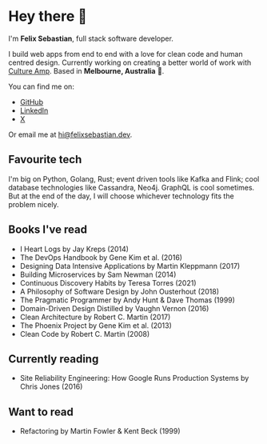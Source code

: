 # Hey there 👋

I'm **Felix Sebastian**, full stack software developer.

I build web apps from end to end with a love for clean code and human centred design. Currently working on creating a better world of work with [Culture Amp](https://www.cultureamp.com/). Based in **Melbourne, Australia** 🐨.

You can find me on:
- [GitHub](https://github.com/felixsebastian)
- [LinkedIn](https://www.linkedin.com/in/felixs256)
- [X](https://twitter.com/felixs256)

Or email me at [hi@felixsebastian.dev](mailto:hi@felixsebastian.dev).

## Favourite tech

I'm big on Python, Golang, Rust; event driven tools like Kafka and Flink; cool database technologies like Cassandra, Neo4j. GraphQL is cool sometimes. But at the end of the day, I will choose whichever technology fits the problem nicely.

## Books I've read
- I Heart Logs by Jay Kreps (2014)
- The DevOps Handbook by Gene Kim et al. (2016)
- Designing Data Intensive Applications by Martin Kleppmann (2017)
- Building Microservices by Sam Newman (2014)
- Continuous Discovery Habits by Teresa Torres (2021)
- A Philosophy of Software Design by John Ousterhout (2018)
- The Pragmatic Programmer by Andy Hunt & Dave Thomas (1999)
- Domain-Driven Design Distilled by Vaughn Vernon (2016)
- Clean Architecture by Robert C. Martin (2017)
- The Phoenix Project by Gene Kim et al. (2013)
- Clean Code by Robert C. Martin (2008)

## Currently reading
- Site Reliability Engineering: How Google Runs Production Systems by Chris Jones (2016)

## Want to read
- Refactoring by Martin Fowler & Kent Beck (1999)
